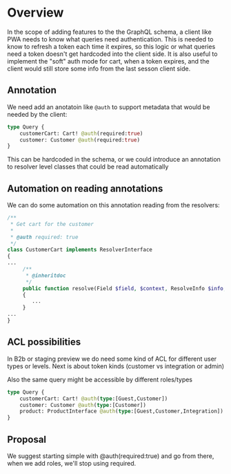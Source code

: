 # Overview

In the scope of adding features to the the GraphQL schema, a client like PWA needs to know what queries need authentication.
This is needed to know to refresh a token each time it expires, so this logic or what queries need a token doesn't get hardcoded into the client side.
It is also useful to implement the "soft" auth mode for cart, when a token expires, and the client would still store some info from the last sesson client side.

## Annotation

We need add an anotatoin like `@auth` to support metadata that would be needed by the client:

```graphql
type Query {
    customerCart: Cart! @auth(required:true)
    customer: Customer @auth(required:true)
}
```

This can be hardcoded in the schema, or we could introduce an annotation to resolver level classes that could be read automatically

## Automation on reading annotations

We can do some automation on this annotation reading from the resolvers:

```php
/**
 * Get cart for the customer
 *
 * @auth required: true
 */
class CustomerCart implements ResolverInterface
{
...
     /**
      * @inheritdoc
      */
     public function resolve(Field $field, $context, ResolveInfo $info, array $value = null, array $args = null)
     {
        ...
     }
...
}
```

## ACL possibilities

In B2b or staging preview we do need some kind of ACL for different user types or levels. Next is about token kinds (customer vs integration or admin)

Also the same query might be accessible by different roles/types

```graphql
type Query {
    customerCart: Cart! @auth(type:[Guest,Customer])
    customer: Customer @auth(type:[Customer])
    product: ProductInterface @auth(type:[Guest,Customer,Integration])
}
```

## Proposal
We suggest starting simple with @auth(required:true) and go from there, when we add roles, we'll stop using required.
